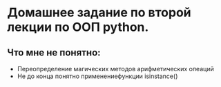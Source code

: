 # Домашнее задание по второй лекции по ООП python.

## Что мне не понятно:

* Переопределение магических методов арифметических опеаций
* Не до конца понятно применениефункции isinstance()